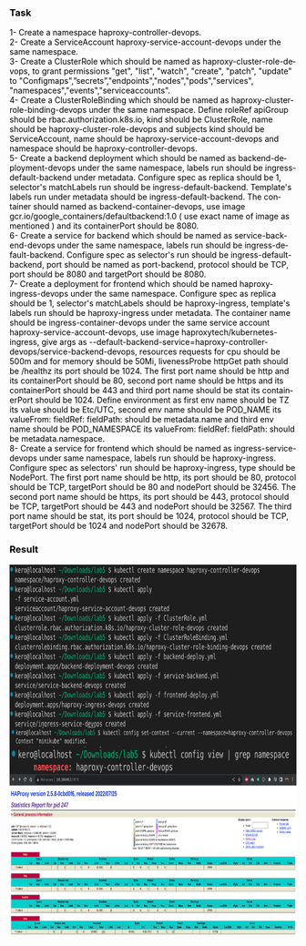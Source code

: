 <!DOCTYPE HTML PUBLIC "-//W3C//DTD HTML 4.0 Transitional//EN">
<html>
<body lang="en-US" text="#000000" link="#000080" vlink="#800000" dir="ltr">
  <h3>Task</h3>
  <p>
    1- Create a namespace haproxy-controller-devops.</br>
2- Create a ServiceAccount haproxy-service-account-devops under the same namespace.</br>
3- Create a ClusterRole which should be named as haproxy-cluster-role-devops, to grant
permissions "get", "list", "watch", "create", "patch", "update" to
"Configmaps",”secrets”,"endpoints","nodes","pods","services",
"namespaces","events","serviceaccounts".</br>
4- Create a ClusterRoleBinding which should be named as
haproxy-cluster-role-binding-devops under the same namespace. Define roleRef apiGroup
should be rbac.authorization.k8s.io, kind should be ClusterRole, name should be
haproxy-cluster-role-devops and subjects kind should be ServiceAccount, name should be
haproxy-service-account-devops and namespace should be haproxy-controller-devops.</br>
5- Create a backend deployment which should be named as backend-deployment-devops
under the same namespace, labels run should be ingress-default-backend under metadata.
Configure spec as replica should be 1, selector's matchLabels run should be
ingress-default-backend. Template's labels run under metadata should be
ingress-default-backend. The container should named as backend-container-devops, use
image gcr.io/google_containers/defaultbackend:1.0 ( use exact name of image as
mentioned ) and its containerPort should be 8080.</br>
6- Create a service for backend which should be named as service-backend-devops under
the same namespace, labels run should be ingress-default-backend. Configure spec as
selector's run should be ingress-default-backend, port should be named as port-backend,
protocol should be TCP, port should be 8080 and targetPort should be 8080.</br>
7- Create a deployment for frontend which should be named haproxy-ingress-devops
under the same namespace. Configure spec as replica should be 1, selector's matchLabels
should be haproxy-ingress, template's labels run should be haproxy-ingress under
metadata. The container name should be ingress-container-devops under the same service
account haproxy-service-account-devops, use image haproxytech/kubernetes-ingress, give
args as --default-backend-service=haproxy-controller-devops/service-backend-devops,
resources requests for cpu should be 500m and for memory should be 50Mi, livenessProbe
httpGet path should be /healthz its port should be 1024. The first port name should be http
and its containerPort should be 80, second port name should be https and its
containerPort should be 443 and third port name should be stat its containerPort should
be 1024. Define environment as first env name should be TZ its value should be Etc/UTC,
second env name should be POD_NAME its valueFrom:
fieldRef:
fieldPath: should be metadata.name and third env name should be POD_NAMESPACE
its
valueFrom:
fieldRef:
fieldPath: should be metadata.namespace.</br>
8- Create a service for frontend which should be named as ingress-service-devops under
same namespace, labels run should be haproxy-ingress. Configure spec as selectors' run
should be haproxy-ingress, type should be NodePort. The first port name should be http,
its port should be 80, protocol should be TCP, targetPort should be 80 and nodePort should
be 32456. The second port name should be https, its port should be 443, protocol should
be TCP, targetPort should be 443 and nodePort should be 32567. The third port name
should be stat, its port should be 1024, protocol should be TCP, targetPort should be 1024
and nodePort should be 32678.</br>
  </P>  
  
  <h3>Result</h3>
  
<p class="western" style="margin-bottom: 0in; line-height: 100%">
<img src="lab5%20k8s_html_f9fc67aeaffff783.png" name="Image1" align="left" width="796" height="285" border="0"/>
<br/>

</p>
<p class="western" style="margin-bottom: 0in; line-height: 100%"><br/>

</p>
<p class="western" style="margin-bottom: 0in; line-height: 100%"><img src="lab5%20k8s_html_c738a34537d54b8a.png" name="Image2" align="left" width="796" height="35" border="0"/>
<img src="lab5%20k8s_html_421cf50e03a50cbd.png" name="Image3" align="left" width="796" height="48" border="0"/>
<br/>

</p>
<p class="western" style="margin-bottom: 0in; line-height: 100%"><img src="lab5%20k8s_html_837b47898cc70a91.png" name="Image4" align="left" width="796" height="289" border="0"/>
<br/>

</p>
<p class="western" style="margin-bottom: 0in; line-height: 100%"><br/>

</p>
<p class="western" style="margin-bottom: 0in; line-height: 100%"><br/>

</p>
</body>
</html>
